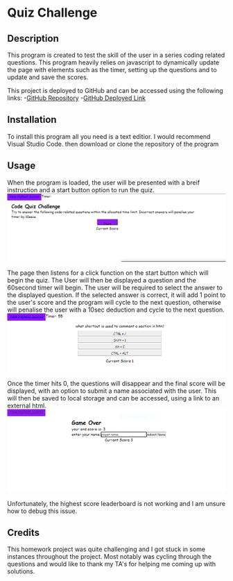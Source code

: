 # Quiz Challenge

## Description

This program is created to test the skill of the user in a series coding related questions. This program heavily relies on javascript to dynamically update the page with elements such as the timer, setting up the questions and to update and save the scores. 

This project is deployed to GitHub and can be accessed using the following links:
    -[GitHub Repository](https://github.com/cn-kp/Quiz-Challenge)
    -[GitHub Deployed Link](https://cn-kp.github.io/Quiz-Challenge/)

## Installation

To install this program all you need is a text editior. I would recommend Visual Studio Code. then download or clone the repository of the program

## Usage

When the program is loaded, the user will be presented with a breif instruction and a start button option to run the quiz. 
![home page of quiz](./assets/images/home.png)

The page then listens for a click function on the start button which will begin the quiz.
The User will then be displayed a question and the 60second timer will begin. The user will be required to select the answer to the displayed question. If the selected answer is correct, it will add 1 point to the user's score and the program will cycle to the next question, otherwise will penalise the user with a 10sec deduction and cycle to the next question.
![functionality of the program](./assets/images/questions.png)

Once the timer hits 0, the questions will disappear and the final score will be displayed, with an option to submit a name associated with the user. This will then be saved to local storage and can be accessed, using a link to an external html. 
![end page](./assets/images/end.png)

Unfortunately, the highest score leaderboard is not working and I am unsure how to debug this issue.

## Credits

This homework project was quite challenging and I got stuck in some instances throughout the project.
Most notably was cycling through the questions and would like to thank my TA's for helping me coming up with solutions.

